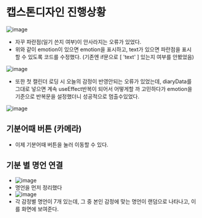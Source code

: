 # 캡스톤디자인 진행상황
![image](https://github.com/ChaeDoll/TIL/assets/108540812/e04e9a94-cb2e-4e8f-9133-19bbfdc28d71)  
- 자꾸 파란점(일기 쓴지 여부)이 안사라지는 오류가 있었다.
- 위와 같이 emotion이 있으면 emotion을 표시하고, text가 있으면 파란점을 표시할 수 있도록 코드를 수정했다. (기존엔 if문으로 [ 'text' ] 있는지 여부를 안봤었음)

![image](https://github.com/ChaeDoll/TIL/assets/108540812/17c4acca-d66d-4a2b-90d8-8ed395e5bc9a)  
- 또한 첫 캘린더 로딩 시 오늘의 감정이 반영안되는 오류가 있었는데, diaryData를 그대로 넣으면 계속 useEffect반복이 되어서 어떻게할 까 고민하다가 emotion을 기준으로 반복문을 설정했더니 성공적으로 멈출수있었다.
  
![image](https://github.com/ChaeDoll/TIL/assets/108540812/b8fc3a10-16bd-411d-a191-95f97a93bdc5)

## 기분어때 버튼 (카메라)
- 이제 기분어때 버튼을 눌러 이동할 수 있다.

## 기분 별 명언 연결
- ![image](https://github.com/ChaeDoll/TIL/assets/108540812/81cfa503-b2ca-466d-82c7-6c1418528b93)
- 명언을 먼저 정리했다
- ![image](https://github.com/ChaeDoll/TIL/assets/108540812/00236551-d4a8-4fe1-bef2-c432bb077793)
- 각 감정별 명언이 7개 있는데, 그 중 본인 감정에 맞는 명언이 랜덤으로 나타나고, 이를 화면에 보여준다. 
